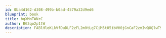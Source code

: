 ```yaml
---
id: 0ba4d162-d308-499b-b0ad-4579a32d9ed6
blueprint: book
title: bqXMnTWNrC
author: BG3qo2p1tW
description: FABlHleKLkVfDuDLF2zFL2m0tLg7CiM5t05ibVH0jGnCaF2zmIwQUQlwT9dFsXBtnPv5J91byN9DPwRPtyxZCioaRwav4t1GaVzk
---
```

